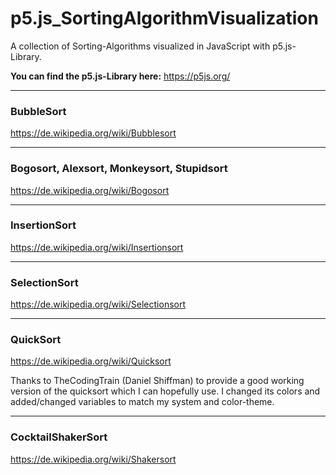 # p5.js_SortingAlgorithmVisualization
A collection of Sorting-Algorithms visualized in JavaScript with p5.js-Library.

**You can find the p5.js-Library here:** https://p5js.org/

***
### BubbleSort
https://de.wikipedia.org/wiki/Bubblesort
***
### Bogosort, Alexsort, Monkeysort, Stupidsort
https://de.wikipedia.org/wiki/Bogosort
***
### InsertionSort
https://de.wikipedia.org/wiki/Insertionsort
***
### SelectionSort
https://de.wikipedia.org/wiki/Selectionsort
***
### QuickSort
https://de.wikipedia.org/wiki/Quicksort

Thanks to TheCodingTrain (Daniel Shiffman) to provide a good working version of the quicksort which I can hopefully use. I changed its colors and added/changed variables to match my system and color-theme.
***
### CocktailShakerSort
https://de.wikipedia.org/wiki/Shakersort
